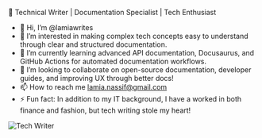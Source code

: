 🚀 Technical Writer | Documentation Specialist | Tech Enthusiast
- 👋 Hi, I’m @lamiawrites
- 👀 I’m interested in making complex tech concepts easy to understand through clear and structured documentation.
- 🌱 I’m currently learning advanced API documentation, Docusaurus, and GitHub Actions for automated documentation workflows.
- 💞️ I’m looking to collaborate on open-source documentation, developer guides, and improving UX through better docs!
- 📫 How to reach me lamia.nassif@gmail.com
- ⚡ Fun fact: In addition to my IT background, I have a worked in both finance and fashion, but tech writing stole my heart!

<!---
lamiawrites/lamiawrites is a ✨ special ✨ repository because its `README.md` (this file) appears on your GitHub profile.
You can click the Preview link to take a look at your changes.
--->
![Tech Writer](https://img.shields.io/badge/Technical%20Writer-%F0%9F%93%9A-blue)
